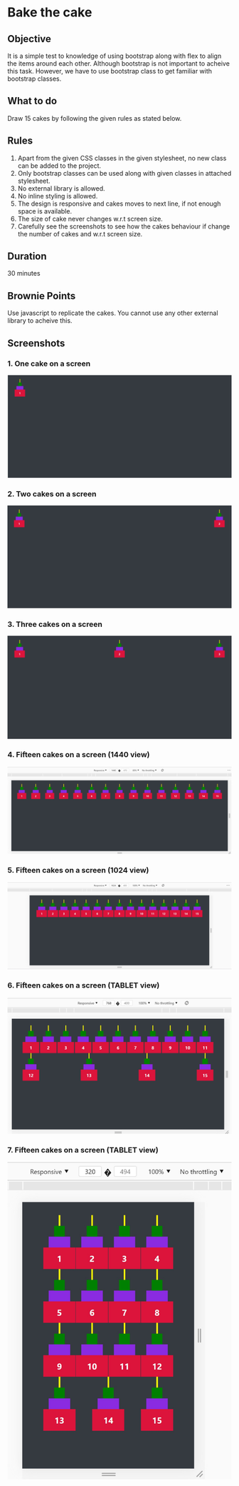 # Bake the cake

## Objective

It is a simple test to knowledge of using bootstrap along with flex to align the items around each other. Although bootstrap is not important to acheive this task. However, we have to use bootstrap class to get familiar with bootstrap classes.

## What to do

Draw 15 cakes by following the given rules as stated below.

## Rules

1. Apart from the given CSS classes in the given stylesheet, no new class can be added to the project.
2. Only bootstrap classes can be used along with given classes in attached stylesheet.
3. No external library is allowed.
4. No inline styling is allowed.
5. The design is responsive and cakes moves to next line, if not enough space is available.
6. The size of cake never changes w.r.t screen size.
7. Carefully see the screenshots to see how the cakes behaviour if change the number of cakes and w.r.t screen size.

## Duration

30 minutes

## Brownie Points

Use javascript to replicate the cakes. You cannot use any other external library to acheive this.

## Screenshots

### 1. One cake on a screen

![1 Cake on a screen](/screenshots/1-on-a-screen.jpg)

### 2. Two cakes on a screen

![2 Cake on a screen](/screenshots/2-on-a-screen.jpg)

### 3. Three cakes on a screen

![3 Cake on a screen](/screenshots/3-on-a-screen.jpg)

### 4. Fifteen cakes on a screen (1440 view)

![15 Cake on a screen](/screenshots/1440-screenshot.jpg)

### 5. Fifteen cakes on a screen (1024 view)

![15 Cake on a screen](/screenshots/1024-screenshot.jpg)

### 6. Fifteen cakes on a screen (TABLET view)

![15 Cake on a screen](/screenshots/table-view.jpg)

### 7. Fifteen cakes on a screen (TABLET view)

![15 Cake on a screen](/screenshots/mobile-view-320.jpg)
